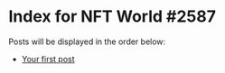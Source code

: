 # Index for NFT World #2587
Posts will be displayed in the order below:

- [Your first post](./001-first.md)

